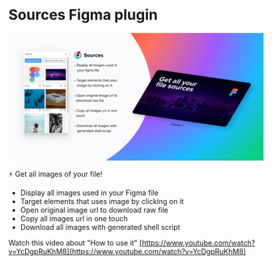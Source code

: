 # Sources Figma plugin

![cover](assets/sources-cover.jpg)

⚡️ Get all images of your file!

- Display all images used in your Figma file
- Target elements that uses image by clicking on it
- Open original image url to download raw file
- Copy all images url in one touch
- Download all images with generated shell script

Watch this video about "How to use it" [https://www.youtube.com/watch?v=YcDgpRuKhM8](https://www.youtube.com/watch?v=YcDgpRuKhM8)
